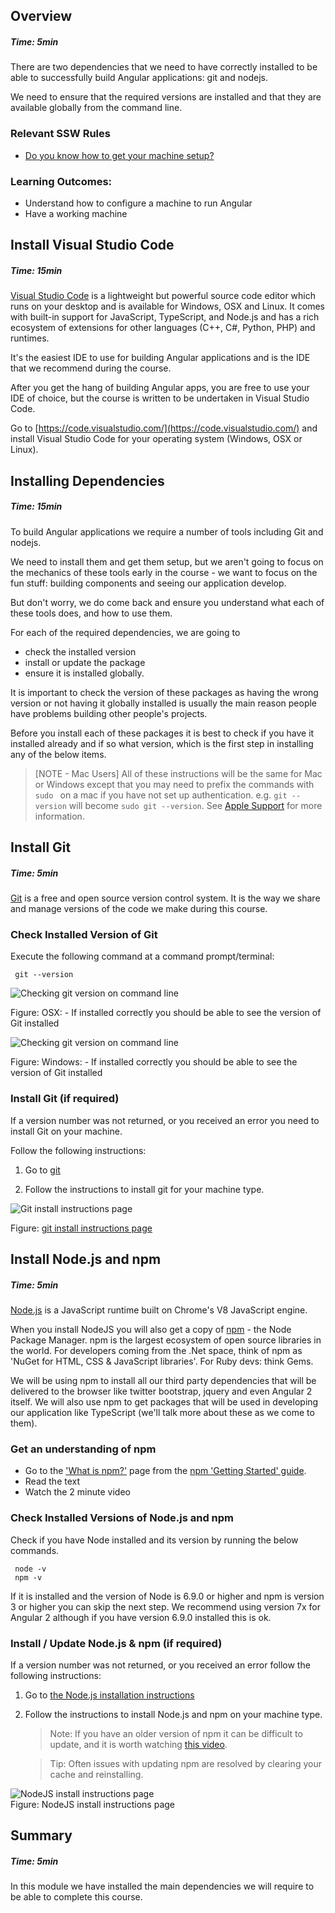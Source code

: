## Overview
##### Time: 5min

There are two dependencies that we need to have correctly installed to be able to successfully build Angular applications: git and nodejs.

We need to ensure that the required versions are installed and that they are available globally from the command line.

### Relevant SSW Rules
- [Do you know how to get your machine setup?](https://rules.ssw.com.au/how-to-get-your-machine-setup)

### Learning Outcomes:

- Understand how to configure a machine to run Angular
- Have a working machine

## Install Visual Studio Code
##### Time: 15min

[Visual Studio Code](https://code.visualstudio.com/) is a lightweight but powerful source code editor which runs on your desktop and is available for Windows, OSX and Linux. It comes with built-in support for JavaScript, TypeScript, and Node.js and has a rich ecosystem of extensions for other languages (C++, C#, Python, PHP) and runtimes.

It's the easiest IDE to use for building Angular applications and is the IDE that we recommend during the course.

After you get the hang of building Angular apps, you are free to use your IDE of choice, but the course is written to be undertaken in Visual Studio Code.

Go to [https://code.visualstudio.com/](https://code.visualstudio.com/) and install Visual Studio Code for your operating system (Windows, OSX or Linux).


## Installing Dependencies
##### Time: 15min
To build Angular applications we require a number of tools including Git and nodejs.

We need to install them and get them setup, but we aren't going to focus on the mechanics of these tools early in the course - we want to focus on the fun stuff: building components and seeing our application develop. 

But don't worry, we do come back and ensure you understand what each of these tools does, and how to use them.

For each of the required dependencies, we are going to

- check the installed version
- install or update the package
- ensure it is installed globally.

It is important to check the version of these packages as having the wrong version or not having it globally installed is usually the main reason people have problems building other people's projects.

Before you install each of these packages it is best to check if you have it installed already and if so what version, which is the first step in installing any of the below items.

> [NOTE - Mac Users]  All of these instructions will be the same for Mac or Windows except that you may need to prefix the commands with ```sudo ``` on a mac if you have not set up authentication. e.g. ```git --version``` will become ```sudo git --version```. See [Apple Support](https://support.apple.com/en-au/HT202035) for more information. 

 

## Install Git 
##### Time: 5min
[Git](https://git-scm.com/) is a free and open source version control system. It is the way we share and manage versions of the code we make during this course.
    
### Check Installed Version of Git

Execute the following command at a command prompt/terminal:

```
 git --version
```



![Checking git version on command line](https://firebootcamp.ghost.io/content/images/2017/02/check-git-version.png)

Figure: OSX: - If installed correctly you should be able to see the version of Git installed 


![Checking git version on command line](https://firebootcamp.ghost.io/content/images/2017/02/check-git-version-1.jpg)

Figure: Windows: - If installed correctly you should be able to see the version of Git installed 


### Install Git (if required)

If a version number was not returned, or you received an error you need to install Git on your machine.

Follow the following instructions: 

1. Go to [git](https://git-scm.com/book/en/v2/Getting-Started-Installing-Git) 

2. Follow the instructions to install git for your machine type.
    
![Git install instructions page](https://firebootcamp.ghost.io/content/images/2017/02/installing-git.jpg)

Figure: [git install instructions page](https://git-scm.com/book/en/v2/Getting-Started-Installing-Git) 



## Install Node.js and npm 
##### Time: 5min
[Node.js](https://nodejs.org/en/) is a JavaScript runtime built on Chrome's V8 JavaScript engine. 

When you install NodeJS you will also get a copy of [npm](https://www.npmjs.com/) - the Node Package Manager. npm is the largest ecosystem of open source libraries in the world. For developers coming from the .Net space, think of npm as 'NuGet for HTML, CSS & JavaScript libraries'.  For Ruby devs: think Gems.

We will be using npm to install all our third party dependencies that will be delivered to the browser like twitter bootstrap, jquery and even Angular 2 itself. We will also use npm to get packages that will be used in developing our application like TypeScript (we'll talk more about these as we come to them). 

### Get an understanding of npm

- Go to the ['What is npm?'](https://docs.npmjs.com/getting-started/what-is-npm) page from the [npm 'Getting Started' guide](https://docs.npmjs.com/getting-started/what-is-npm).
- Read the text
- Watch the 2 minute video

### Check Installed Versions of Node.js and npm  

Check if you have Node installed and its version by running the below commands. 

```
 node -v
 npm -v
```

If it is installed and the version of Node is 6.9.0  or higher and npm is version 3 or higher you can skip the next step. 
We recommend using version 7x for Angular 2 although if you have version 6.9.0  installed this is ok.


### Install / Update Node.js & npm (if required)
If a version number was not returned, or you received an error follow the following instructions:
 
1. Go to [the Node.js installation instructions](https://docs.npmjs.com/getting-started/installing-node)

2. Follow the instructions to install Node.js and npm on your machine type.

   > Note: If you have an older version of npm it can be difficult to update, and it is worth watching [this video](https://docs.npmjs.com/getting-started/installing-node). 
   
   > Tip: Often issues with updating npm are resolved by clearing your cache and reinstalling.
    

![NodeJS install instructions page](https://firebootcamp.ghost.io/content/images/2017/02/install-nodejs-page.jpg)
<br/>
Figure: NodeJS install instructions page


## Summary
##### Time: 5min
In this module we have installed the main dependencies we will require to be able to complete this course. 

